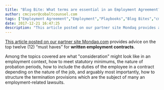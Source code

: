 ```yaml
---
title: "Blog Bite: What terms are essential in an Employment Agreement?"
author: cmcivor@cobaltcounsel.com
tags: ["Employment Agreement","Employment","Playbooks","Blog Bites","cmcivor"]
date: 2017-12-21 16:47:25
description: "This article posted on our partner site Mondaq provides advice on the top twelve “must haves” for written employment contracts."
---
```


[This article posted on our partner site Mondaq.com](http://www.mondaq.com/canada/x/294264/employee+rights+labour+relations/Top+Ten+MustHaves+For+Employment+Agreements) provides advice on the top twelve (12) “must haves” for **written employment contracts**. 

Among the topics covered are what "consideration" might look like in an employment context, how to meet statutory minimums, the nature of probation periods, how to include the duties of the employee in a contract depending on the nature of the job, and arguably most importantly, how to structure the termination provisions which are the subject of many an employment-related lawsuits.
